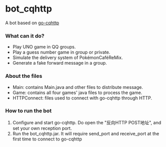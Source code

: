 # bot_cqhttp

A bot based on [go-cqhttp](https://github.com/Mrs4s/go-cqhttp)

### What can it do?

- Play UNO game in QQ groups.
- Play a guess number game in group or private.
- Simulate the delivery system of PokémonCaféReMix.
- Generate a fake forward message in a group.

### About the files

- Main: contains Main.java and other files to distribute message.
- Game: contains all four games' java files to process the game.
- HTTPConnect: files used to connect with go-cqhttp through HTTP.

### How to run the bot

1. Configure and start go-cqhttp. Do open the "反向HTTP POST地址", and set your own reception port.
2. Run the bot_cqhttp.jar. It will require send_port and receive_port at the first time to connect to go-cqhttp